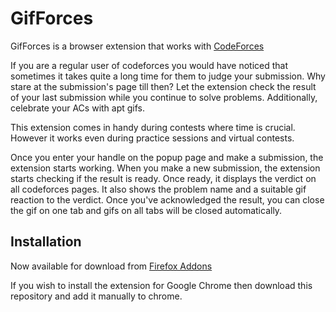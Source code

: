 # GifForces
GifForces is a browser extension that works with [CodeForces](https://codeforces.com/) 

If you are a regular user of codeforces you would have noticed that sometimes it takes quite a long time for them to judge your submission. Why stare at the submission's page till then? Let the extension check the result of your last submission while you continue to solve problems. Additionally, celebrate your ACs with apt gifs.

This extension comes in handy during contests where time is crucial. However it works even during practice sessions and virtual contests.

Once you enter your handle on the popup page and make a submission, the extension starts working. When you make a new submission, the extension starts checking if the result is ready. Once ready, it displays the verdict on all codeforces pages. It also shows the problem name and a suitable gif reaction to the verdict. Once you've acknowledged the result, you can close the gif on one tab and gifs on all tabs will be closed automatically.


## Installation
Now available for download from [Firefox Addons](https://addons.mozilla.org/en-US/firefox/addon/cf-result/)

If you wish to install the extension for Google Chrome then download this repository and add it manually to chrome.

